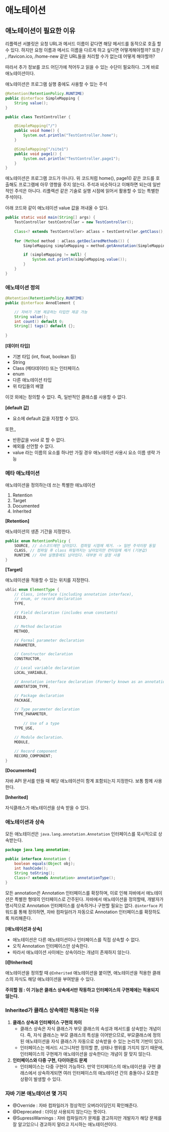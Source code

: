 # 애노테이션

## 애노테이션이 필요한 이유

리플렉션 서블릿은 요청 URL과 메서드 이름이 같다면 해당 메서드를 동적으로 호출 할 수 있다. 하지만 요청 이름과 메서드 이름을 다르게 하고 싶다면 어떻게해야할까? 또한 / , /favicon.ico, /home-new 같은 URL들을 처리할 수가 없는데 어떻게 해야할까?

따라서 추가 정보를 코드 어딘가에 적어두고 읽을 수 있는 수단이 필요하다. 그게 바로 애노테이션이다.

애노테이션은 프로그램 실행 중에도 사용할 수 있는 주석

```java
@Retention(RetentionPolicy.RUNTIME)
public @interface SimpleMapping {
    String value();
}
```

```java
public class TestController {

    @SimpleMapping("/")
    public void home() {
        System.out.println("TestController.home");
    }

    @SimpleMapping("/site1")
    public void page1() {
        System.out.println("TestController.page1");
    }
}
```

애노테이션은 프로그램 코드가 아니다. 위 코드처럼 home(), page1() 같은 코드를 호출해도 프로그램에 아무 영향을 주지 않는다. 주석과 비슷하다고 이해하면 되는데 일반적인 주석은 아니다. 리플렉션 같은 기술로 실행 시점에 읽어서 활용할 수 있는 특별한 주석이다.

아래 코드와 같이 애노테이션 value 값을 꺼내올 수 있다.

```java
public static void main(String[] args) {
    TestController testController = new TestController();
    
    Class<? extends TestController> aClass = testController.getClass();
    
    for (Method method : aClass.getDeclaredMethods()) {
        SimpleMapping simpleMapping = method.getAnnotation(SimpleMapping.class);

        if (simpleMapping != null) {
            System.out.println(simpleMapping.value());
        }
    }
}
```

### 애노테이션 정의

```java
@Retention(RetentionPolicy.RUNTIME)
public @interface AnnoElement {

    // 자바가 기본 제공하는 타입만 제공 가능
    String value();
    int count() default 0;
    String[] tags() default {};
    
}
```

**[데이터 타입]**

- 기본 타입 (int, float, boolean 등)
- String
- Class (메타데이터) 또는 인터페이스
- enum
- 다른 애노테이션 타입
- 위 타입들의 배열

이것 외에는 정의할 수 없다. 즉, 일반적인 클래스를 사용할 수 없다.

**[default 값]**

- 요소에 default 값을 지정할 수 있다.

또한,,

- 반환값을 void 로 할 수 없다.
- 예외를 선언할 수 없다.
- value 라는 이름의 요소를 하나만 가질 경우 애노테이션 사용시 요소 이름 생략 가능

### 메타 애노테이션

애노테이션을 정의하는데 쓰는 특별한 애노테이션

1. Retention
2. Target
3. Documented
4. Inherited

**[Retention]**

애노테이션의 생존 기간을 지정한다.

```java
public enum RetentionPolicy {
    SOURCE, // 소스코드에만 남아있다. 컴파일 시점에 제거. -> 일반 주석이랑 동일
    CLASS, // 컴파일 후 class 파일까지는 남아있지만 런타임에 제거 (기본값)
    RUNTIME // 자바 실행중에도 남아있다. 대부분 이 설정 사용
}
```

**[Target]**

애노테이션을 적용할 수 있는 위치를 지정한다.

```java
ublic enum ElementType {
    // Class, interface (including annotation interface),
    // enum, or record declaration
    TYPE,

    // Field declaration (includes enum constants)
    FIELD,

    // Method declaration
    METHOD,

    // Formal parameter declaration
    PARAMETER,

    // Constructor declaration
    CONSTRUCTOR,

    // Local variable declaration
    LOCAL_VARIABLE,

    // Annotation interface declaration (Formerly known as an annotation type.)
    ANNOTATION_TYPE,

    // Package declaration
    PACKAGE,

    // Type parameter declaration
    TYPE_PARAMETER,
    
		// Use of a type
    TYPE_USE,

    // Module declaration.
    MODULE,
    
    // Record component
    RECORD_COMPONENT;
}
```

**[Documented]**

자바 API 문서를 만들 때 해당 애노테이션이 함계 포함되는지 지정한다. 보통 함께 사용한다.

**[Inherited]**

자식클래스가 애노테이션을 상속 받을 수 있다.

### 애노테이션과 상속

모든 애노테이션은 `java.lang.annotation.Annotation` 인터페이스를 묵시적으로 상속받는다.

```java
package java.lang.annotation;

public interface Annotation {    
    boolean equals(Object obj);
    int hashCode();
    String toString();
    Class<? extends Annotation> annotationType();
}
```

모든 annotation은 Annotation 인터페이스를 확장하며, 이로 인해 자바에서 애노테이션은 특별한 형태의 인터페이스로 간주된다. 자바에서 애노테이션을 정의할때, 개발자가 명시적으로 Annotation 인터페이스를 상속하거나 구현할 필요는 없다. `@interface` 키워드를 통해 정의하면, 자바 컴파일러가 자동으로 Annotation 인터페이스를 확장하도록 처리해준다.

**[애노테이션과 상속]**

- 애노테이션은 다른 애노테이션이나 인터페이스를 직접 상속할 수 없다.
- 오직 Annotation 인터페이스만 상속한다.
- 따라서 애노테이션 사이에는 상속이라는 개념이 존재하지 않는다.

**[@Inherited]**

애노테이션을 정의할 때 `@Inherited` 애노테이션을 붙이면, 애노테이션을 적용한 클래스의 자식도 해당 애노테이션을 부여받을 수 있다.

**주의할 점 : 이 기능은 클래스 상속에서만 작동하고 인터페이스의 구현체에는 적용되지 않는다.**

### Inherited가 클래스 상속에만 적용되는 이유

1. **클래스 상속과 인터페이스 구현의 차이**
    - 클래스 상속은 자식 클래스가 부모 클래스의 속성과 메서드를 상속받는 개념이다. 즉, 자식 클래스는 부모 클래스의 특성을 이어받으므로, 부모클래스에 정의된  애노테이션을 자식 클래스가 자동으로 상속받을 수 있는 논리적 기반이 있다.
    - 인터페이스는 메서드 시그니처만 정의할 뿐, 상태나 행위를 가지지 않기 때문에, 인터페이스의 구현체가 애노테이션을 상속한다는 개념이 잘 맞지 않는다.
2. **인터페이스와 다중 구현, 다이아몬드 문제**
    - 인터페이스는 다중 구현이 가능하다. 만약 인터페이스의 애노테이션을 구현 클래스에서 상속하게되면 여러 인터페이스의 애노테이션 간의 충돌이나 모호한 상황이 발생할 수 있다.

### 자바 기본 애노테이션 몇 가지

- @Override : 자바 컴파일러가 정상적인 오버라이딩인지 확인해준다.
- @Deprecated : 더이상 사용되지 않는다는 뜻이다.
- @SupressWarnings : 자바 컴파일러가 문제를 경고하지만 개발자가 해당 문제를 잘 알고있으니 경고하지 말라고 지시하는 애노테이션이다.